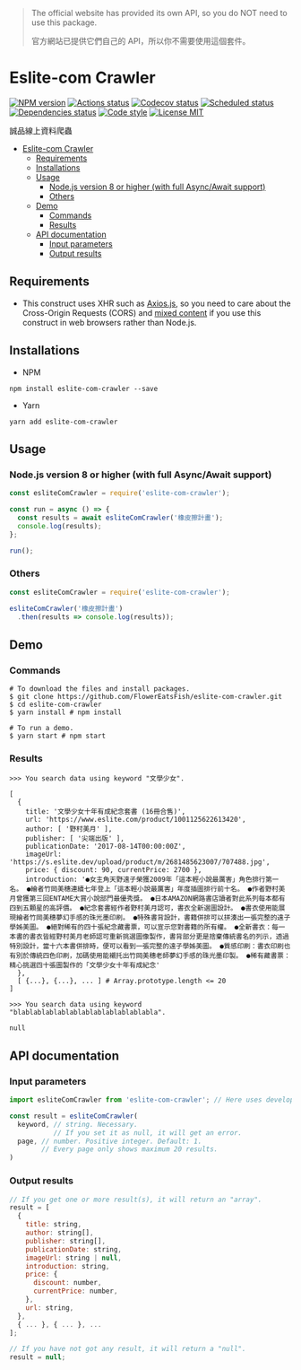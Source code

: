 > The official website has provided its own API, so you do NOT need to use this package.
>
> 官方網站已提供它們自己的 API，所以你不需要使用這個套件。

# Eslite-com Crawler

[![NPM version](https://img.shields.io/npm/v/eslite-com-crawler.svg)](https://www.npmjs.com/package/eslite-com-crawler)
[![Actions status](https://github.com/FlowerEatsFish/eslite-com-crawler/workflows/build/badge.svg?branch=master)](https://github.com/FlowerEatsFish/eslite-com-crawler/actions)
[![Codecov status](https://codecov.io/gh/FlowerEatsFish/eslite-com-crawler/branch/master/graph/badge.svg)](https://codecov.io/gh/FlowerEatsFish/eslite-com-crawler/commits)
[![Scheduled status](https://travis-ci.com/FlowerEatsFish/eslite-com-crawler.svg?branch=master)](https://app.travis-ci.com/github/FlowerEatsFish/eslite-com-crawler/builds)
[![Dependencies status](https://github.com/FlowerEatsFish/eslite-com-crawler/workflows/dependencies-status/badge.svg?branch=master)](https://github.com/FlowerEatsFish/eslite-com-crawler/actions)
[![Code style](https://img.shields.io/badge/code_style-prettier-ff69b4.svg)](https://prettier.io/)
[![License MIT](https://img.shields.io/badge/license-MIT-blue.svg)](https://opensource.org/licenses/MIT)

誠品線上資料爬蟲

- [Eslite-com Crawler](#eslite-com-crawler)
  - [Requirements](#requirements)
  - [Installations](#installations)
  - [Usage](#usage)
    - [Node.js version 8 or higher (with full Async/Await support)](#nodejs-version-8-or-higher-with-full-asyncawait-support)
    - [Others](#others)
  - [Demo](#demo)
    - [Commands](#commands)
    - [Results](#results)
  - [API documentation](#api-documentation)
    - [Input parameters](#input-parameters)
    - [Output results](#output-results)

## Requirements

- This construct uses XHR such as [Axios.js](https://github.com/axios/axios), so you need to care about the Cross-Origin Requests (CORS) and [mixed content](https://developer.mozilla.org/en-US/docs/Web/Security/Mixed_content) if you use this construct in web browsers rather than Node.js.

## Installations

- NPM

```shell
npm install eslite-com-crawler --save
```

- Yarn

```shell
yarn add eslite-com-crawler
```

## Usage

### Node.js version 8 or higher (with full Async/Await support)

```javascript
const esliteComCrawler = require('eslite-com-crawler');

const run = async () => {
  const results = await esliteComCrawler('橡皮擦計畫');
  console.log(results);
};

run();
```

### Others

```javascript
const esliteComCrawler = require('eslite-com-crawler');

esliteComCrawler('橡皮擦計畫')
  .then(results => console.log(results));
```

## Demo

### Commands

```shell
# To download the files and install packages.
$ git clone https://github.com/FlowerEatsFish/eslite-com-crawler.git
$ cd eslite-com-crawler
$ yarn install # npm install

# To run a demo.
$ yarn start # npm start
```

### Results

```shell
>>> You search data using keyword "文學少女".

[
  {
    title: '文學少女十年有成紀念套書 (16冊合售)',
    url: 'https://www.eslite.com/product/1001125622613420',
    author: [ '野村美月' ],
    publisher: [ '尖端出版' ],
    publicationDate: '2017-08-14T00:00:00Z',
    imageUrl: 'https://s.eslite.dev/upload/product/m/2681485623007/707488.jpg',
    price: { discount: 90, currentPrice: 2700 },
    introduction: '●女主角天野遠子榮獲2009年「這本輕小說最厲害」角色排行第一名。 ●繪者竹岡美穗連續七年登上「這本輕小說最厲害」年度插圖排行前十名。 ●作者野村美月曾獲第三回ENTAME大賞小說部門最優秀獎。 ●日本AMAZON網路書店讀者對此系列每本都有四到五顆星的高評價。 ●紀念套書經作者野村美月認可，書衣全新選圖設計。 ●書衣使用能展現繪者竹岡美穗夢幻手感的珠光墨印刷。 ●特殊書背設計，書籍併排可以拼湊出一張完整的遠子學姊美圖。 ●絕對稀有的四十張紀念藏書票，可以宣示您對書籍的所有權。 ●全新書衣：每一本書的書衣皆經野村美月老師認可重新挑選圖像製作，書背部分更是捨棄傳統書名的列示，透過特別設計，當十六本書併排時，便可以看到一張完整的遠子學姊美圖。 ●質感印刷：書衣印刷也有別於傳統四色印刷，加碼使用能襯托出竹岡美穗老師夢幻手感的珠光墨印製。 ●稀有藏書票：精心挑選四十張圖製作的「文學少女十年有成紀念'
  },
  [ {...}, {...}, ... ] # Array.prototype.length <= 20
]
```

```shell
>>> You search data using keyword "blablablablablablablablablablablabla".

null
```

## API documentation

### Input parameters

```js
import esliteComCrawler from 'eslite-com-crawler'; // Here uses development mode as an example

const result = esliteComCrawler(
  keyword, // string. Necessary.
           // If you set it as null, it will get an error.
  page, // number. Positive integer. Default: 1.
        // Every page only shows maximum 20 results.
)
```

### Output results

```js
// If you get one or more result(s), it will return an "array".
result = [
  {
    title: string,
    author: string[],
    publisher: string[],
    publicationDate: string,
    imageUrl: string | null,
    introduction: string,
    price: {
      discount: number,
      currentPrice: number,
    },
    url: string,
  },
  { ... }, { ... }, ...
];

// If you have not got any result, it will return a "null".
result = null;
```
